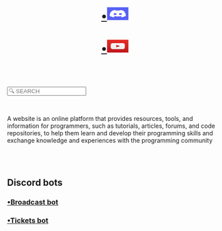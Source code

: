 <html>
<head>

 <header><a href="https://discord.com/invite/hAyveBFb"><h1>•<img src="discord.jpeg" style="width:50px; height:30px;">
  </h1></a>
   <a href="https://youtube.com/@ayoub_kobra_ff?si=nQyarPNhHvr3rWIK"><h1>•<img src="imagesYoutube.jpeg"  style="width:50px;height:30px;">
   </h1></a></header><br>
  <input type="sarch" placeholder="🔍 SEARCH" id="myInput" disable title="type a name" onkeyup="myFuncrion()"/>
  
  <meta http-equiv="CONTENT-TYPE" content="text/html; charset=UTF-8">
  <title>jé.blue</title>
  <link rel="icon" href="Gggggggg.icon"/>
</head>
<body>
  
<style>
    body {
      background-image: url('Picsart_24-05-16_20-56-54-582.jpg');
      
    }
  </style>
 <br> <p>A website is an online platform that provides resources, tools, and information for programmers, such as tutorials, articles, forums, and code repositories, to help them learn and develop their programming skills and exchange knowledge and experiences with the programming community</p><br>
  <br>
  <h2>Discord bots</h2>
  <a href="https://bleu1js.github.io/Broadcast-bot.-js-/"><h3>•Broadcast bot</h3></a>
  <a href="https://bleu1js.github.io/Ticket-bot"><h3>•Tickets bot</h3></a>
  
</body>

</html>

